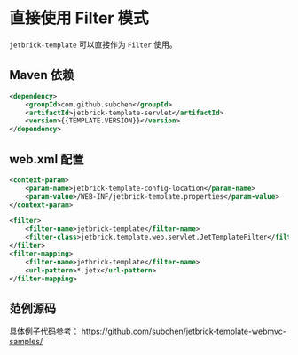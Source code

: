 直接使用 Filter 模式
==============================

`jetbrick-template` 可以直接作为 `Filter` 使用。


Maven 依赖
------------------

```xml
<dependency>
    <groupId>com.github.subchen</groupId>
    <artifactId>jetbrick-template-servlet</artifactId>
    <version>{{TEMPLATE.VERSION}}</version>
</dependency>
```


web.xml 配置
----------------------------

```xml
<context-param>
    <param-name>jetbrick-template-config-location</param-name>
    <param-value>/WEB-INF/jetbrick-template.properties</param-value>
</context-param>

<filter>
    <filter-name>jetbrick-template</filter-name>
    <filter-class>jetbrick.template.web.servlet.JetTemplateFilter</filter-class>
</filter>
<filter-mapping>
    <filter-name>jetbrick-template</filter-name>
    <url-pattern>*.jetx</url-pattern>
</filter-mapping>
```


范例源码
--------------------------------

具体例子代码参考： https://github.com/subchen/jetbrick-template-webmvc-samples/

